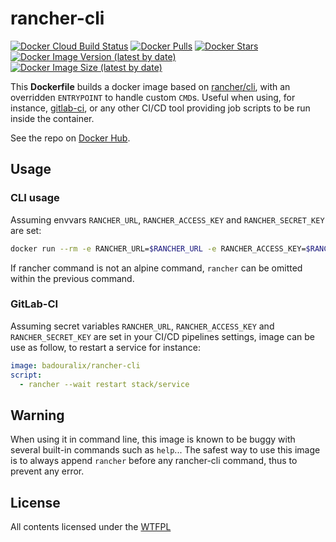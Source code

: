 # rancher-cli

[![Docker Cloud Build Status](https://img.shields.io/docker/cloud/build/badouralix/rancher-cli?label=build&logo=docker&logoColor=white)](https://hub.docker.com/r/badouralix/rancher-cli)
[![Docker Pulls](https://img.shields.io/docker/pulls/badouralix/rancher-cli?label=pulls&logo=docker&logoColor=white)](https://hub.docker.com/r/badouralix/rancher-cli)
[![Docker Stars](https://img.shields.io/docker/stars/badouralix/rancher-cli?label=stars&logo=docker&logoColor=white)](https://hub.docker.com/r/badouralix/rancher-cli)
[![Docker Image Version (latest by date)](https://img.shields.io/docker/v/badouralix/rancher-cli?logo=docker&logoColor=white)](https://hub.docker.com/r/badouralix/rancher-cli)
[![Docker Image Size (latest by date)](https://img.shields.io/docker/image-size/badouralix/rancher-cli?label=size&logo=docker&logoColor=white)](https://hub.docker.com/r/badouralix/rancher-cli)

This **Dockerfile** builds a docker image based on [rancher/cli](https://hub.docker.com/r/rancher/cli/), with an overridden
`ENTRYPOINT` to handle custom `CMD`s. Useful when using, for instance,
[gitlab-ci](https://docs.gitlab.com/ce/ci/docker/using_docker_images.html#how-docker-integration-works), or any other CI/CD tool
providing job scripts to be run inside the container.

See the repo on [Docker Hub](https://hub.docker.com/r/badouralix/rancher-cli/).

## Usage

### CLI usage

Assuming envvars `RANCHER_URL`, `RANCHER_ACCESS_KEY` and `RANCHER_SECRET_KEY` are set:

```bash
docker run --rm -e RANCHER_URL=$RANCHER_URL -e RANCHER_ACCESS_KEY=$RANCHER_ACCESS_KEY -e RANCHER_SECRET_KEY=$RANCHER_SECRET_KEY badouralix/rancher-cli rancher ps
```

If rancher command is not an alpine command, `rancher` can be omitted within the previous command.

### GitLab-CI

Assuming secret variables `RANCHER_URL`, `RANCHER_ACCESS_KEY` and `RANCHER_SECRET_KEY` are set in your CI/CD pipelines settings,
image can be use as follow, to restart a service for instance:

```yaml
image: badouralix/rancher-cli
script:
  - rancher --wait restart stack/service
```

## Warning

When using it in command line, this image is known to be buggy with several built-in commands such as `help`... The safest way to
use this image is to always append `rancher` before any rancher-cli command, thus to prevent any error.

## License

All contents licensed under the [WTFPL](https://github.com/badouralix/dockerfiles/blob/master/LICENSE)
